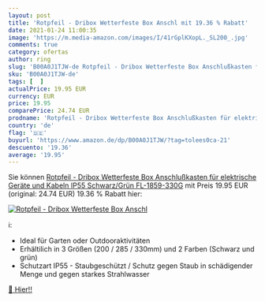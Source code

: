 ```yaml
---
layout: post
title: 'Rotpfeil - Dribox Wetterfeste Box Anschl mit 19.36 % Rabatt'
date: 2021-01-24 11:00:35
image: 'https://m.media-amazon.com/images/I/41rGplKXopL._SL200_.jpg'
comments: true
category: ofertas
author: ring
slug: 'B00A0J1TJW-de Rotpfeil - Dribox Wetterfeste Box Anschlußkasten für...'
sku: 'B00A0J1TJW-de'
tags: [  ]
actualPrice: 19.95 EUR
currency: EUR
price: 19.95
comparePrice: 24.74 EUR
prodname: 'Rotpfeil - Dribox Wetterfeste Box Anschlußkasten für elektrische Geräte und Kabeln  IP55  Schwarz/Grün  FL-1859-330G'
country: 'de'
flag: '🇩🇪'
buyurl: 'https://www.amazon.de/dp/B00A0J1TJW/?tag=tolees0ca-21'
descuento: '19.36'
average: '19.95'
---
```


Sie können [Rotpfeil - Dribox Wetterfeste Box Anschlußkasten für elektrische Geräte und Kabeln  IP55  Schwarz/Grün  FL-1859-330G](https://www.amazon.de/dp/B00A0J1TJW/?tag=tolees0ca-21) mit Preis 19.95 EUR (original: 24.74 EUR) 19.36 % Rabatt hier:

[![Rotpfeil - Dribox Wetterfeste Box Anschl](https://m.media-amazon.com/images/I/41rGplKXopL._SL200_.jpg)](https://www.amazon.de/dp/B00A0J1TJW/?tag=tolees0ca-21)

ℹ️:

- Ideal für Garten oder Outdooraktivitäten
- Erhältilich in 3 Größen (200 / 285 / 330mm) und 2 Farben (Schwarz und grün)
- Schutzart IP55 - Staubgeschützt / Schutz gegen Staub in schädigender Menge und gegen starkes Strahlwasser

[🛒 Hier!!](https://www.amazon.de/dp/B00A0J1TJW/?tag=tolees0ca-21)
